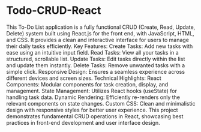 # Todo-CRUD-React
This To-Do List application is a fully functional CRUD (Create, Read, Update, Delete) system built using React.js for the front end, with JavaScript, HTML, and CSS. It provides a clean and interactive interface for users to manage their daily tasks efficiently.
Key Features:
Create Tasks: Add new tasks with ease using an intuitive input field.
Read Tasks: View all your tasks in a structured, scrollable list.
Update Tasks: Edit tasks directly within the list and update them instantly.
Delete Tasks: Remove unwanted tasks with a simple click.
Responsive Design: Ensures a seamless experience across different devices and screen sizes.
Technical Highlights:
React Components: Modular components for task creation, display, and management.
State Management: Utilizes React hooks (useState) for handling task data.
Dynamic Rendering: Efficiently re-renders only the relevant components on state changes.
Custom CSS: Clean and minimalistic design with responsive styles for better user experience.
This project demonstrates fundamental CRUD operations in React, showcasing best practices in front-end development and user interface design.
